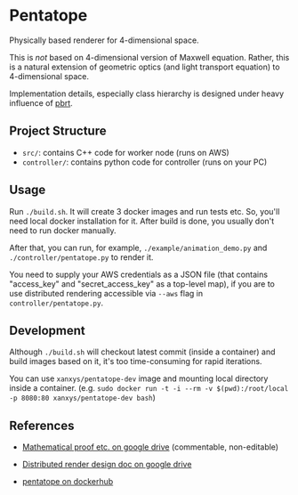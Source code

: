 # Pentatope
Physically based renderer for 4-dimensional space.


This is *not* based on 4-dimensional version of Maxwell equation.
Rather, this is a natural extension of geometric optics
(and light transport equation) to 4-dimensional space.


Implementation details, especially class hierarchy is designed under
heavy influence of [pbrt](http://www.pbrt.org/).


## Project Structure
* `src/`: contains C++ code for worker node (runs on AWS)
* `controller/`: contains python code for controller (runs on your PC)

## Usage
Run `./build.sh`. It will create 3 docker images and run tests etc.
So, you'll need local docker installation for it. After build is done,
you usually don't need to run docker manually.

After that, you can run, for example, `./example/animation_demo.py` and `./controller/pentatope.py` to render it.

You need to supply your AWS credentials as a JSON file
(that contains "access_key" and "secret_access_key" as a top-level map),
if you are to use distributed rendering accessible via `--aws` flag in
`controller/pentatope.py`.


## Development
Although `./build.sh` will checkout latest commit (inside a container) and
build images based on it, it's too time-consuming for rapid iterations.

You can use `xanxys/pentatope-dev` image and mounting local directory inside
a container. (e.g. `sudo docker run -t -i --rm -v $(pwd):/root/local -p 8080:80 xanxys/pentatope-dev bash`)


## References
* [Mathematical proof etc. on google drive](https://docs.google.com/document/d/1lfWarQdW_cZsIxPnigJCLeeWBzgZ6UGsgGNOq_5b1J8/edit?usp=sharing) (commentable, non-editable)

* [Distributed render design doc on google drive](https://docs.google.com/document/d/1dSuWV-QI-f7r1uMlOeKNSTRCkkonnYRANqP-lg-rEHk/edit?usp=sharing)

* [pentatope on dockerhub](https://registry.hub.docker.com/u/xanxys/pentatope/)
